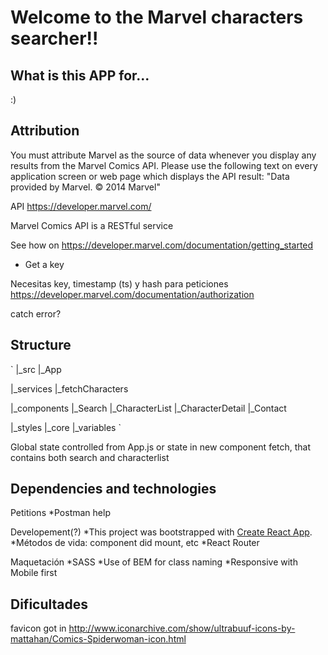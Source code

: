 # Welcome to the Marvel characters searcher!!

## What is this APP for...
:)

## Attribution
You must attribute Marvel as the source of data whenever you display any results from the Marvel Comics API. Please use the following text on every application screen or web page which displays the API result:
"Data provided by Marvel. © 2014 Marvel"

API https://developer.marvel.com/

Marvel Comics API is a RESTful service

See how on https://developer.marvel.com/documentation/getting_started
- Get a key

Necesitas key, timestamp (ts) y hash para peticiones https://developer.marvel.com/documentation/authorization


catch error?

## Structure
`
|_src
  |_App

  |_services
    |_fetchCharacters

  |_components
    |_Search
    |_CharacterList
    |_CharacterDetail
    |_Contact
  
  |_styles
    |_core
      |_variables
`

Global state controlled from App.js
or state in new component fetch, that contains both search and characterlist

## Dependencies and technologies
Petitions
*Postman help

Developement(?)
*This project was bootstrapped with [Create React App](https://github.com/facebook/create-react-app).
*Métodos de vida: component did mount, etc
*React Router

Maquetación
*SASS
*Use of BEM for class naming
*Responsive with Mobile first

## Dificultades


favicon got in http://www.iconarchive.com/show/ultrabuuf-icons-by-mattahan/Comics-Spiderwoman-icon.html